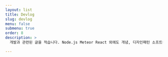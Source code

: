 ```yaml
---
layout: list
title: Devlog
slug: devlog
menu: false
submenu: true
order: 8
description: >
  개발과 관련된 글을 적습니다. Node.js Meteor React 외에도 개념, 디자인패턴 소프트웨어 공학적인 부분들을 다룹니다.

---
```

